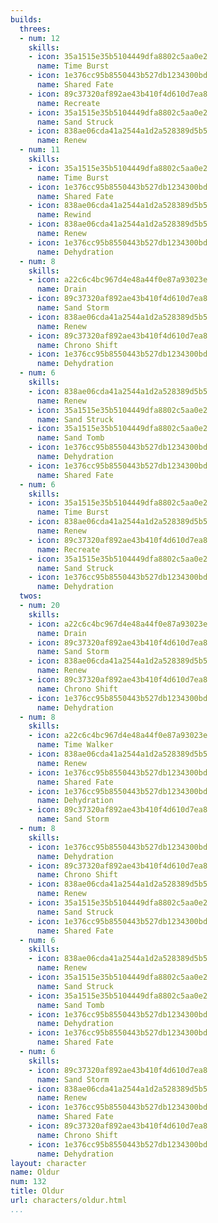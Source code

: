 ```yaml
---
builds:
  threes:
  - num: 12
    skills:
    - icon: 35a1515e35b5104449dfa8802c5aa0e2
      name: Time Burst
    - icon: 1e376cc95b8550443b527db1234300bd
      name: Shared Fate
    - icon: 89c37320af892ae43b410f4d610d7ea8
      name: Recreate
    - icon: 35a1515e35b5104449dfa8802c5aa0e2
      name: Sand Struck
    - icon: 838ae06cda41a2544a1d2a528389d5b5
      name: Renew
  - num: 11
    skills:
    - icon: 35a1515e35b5104449dfa8802c5aa0e2
      name: Time Burst
    - icon: 1e376cc95b8550443b527db1234300bd
      name: Shared Fate
    - icon: 838ae06cda41a2544a1d2a528389d5b5
      name: Rewind
    - icon: 838ae06cda41a2544a1d2a528389d5b5
      name: Renew
    - icon: 1e376cc95b8550443b527db1234300bd
      name: Dehydration
  - num: 8
    skills:
    - icon: a22c6c4bc967d4e48a44f0e87a93023e
      name: Drain
    - icon: 89c37320af892ae43b410f4d610d7ea8
      name: Sand Storm
    - icon: 838ae06cda41a2544a1d2a528389d5b5
      name: Renew
    - icon: 89c37320af892ae43b410f4d610d7ea8
      name: Chrono Shift
    - icon: 1e376cc95b8550443b527db1234300bd
      name: Dehydration
  - num: 6
    skills:
    - icon: 838ae06cda41a2544a1d2a528389d5b5
      name: Renew
    - icon: 35a1515e35b5104449dfa8802c5aa0e2
      name: Sand Struck
    - icon: 35a1515e35b5104449dfa8802c5aa0e2
      name: Sand Tomb
    - icon: 1e376cc95b8550443b527db1234300bd
      name: Dehydration
    - icon: 1e376cc95b8550443b527db1234300bd
      name: Shared Fate
  - num: 6
    skills:
    - icon: 35a1515e35b5104449dfa8802c5aa0e2
      name: Time Burst
    - icon: 838ae06cda41a2544a1d2a528389d5b5
      name: Renew
    - icon: 89c37320af892ae43b410f4d610d7ea8
      name: Recreate
    - icon: 35a1515e35b5104449dfa8802c5aa0e2
      name: Sand Struck
    - icon: 1e376cc95b8550443b527db1234300bd
      name: Dehydration
  twos:
  - num: 20
    skills:
    - icon: a22c6c4bc967d4e48a44f0e87a93023e
      name: Drain
    - icon: 89c37320af892ae43b410f4d610d7ea8
      name: Sand Storm
    - icon: 838ae06cda41a2544a1d2a528389d5b5
      name: Renew
    - icon: 89c37320af892ae43b410f4d610d7ea8
      name: Chrono Shift
    - icon: 1e376cc95b8550443b527db1234300bd
      name: Dehydration
  - num: 8
    skills:
    - icon: a22c6c4bc967d4e48a44f0e87a93023e
      name: Time Walker
    - icon: 838ae06cda41a2544a1d2a528389d5b5
      name: Renew
    - icon: 1e376cc95b8550443b527db1234300bd
      name: Shared Fate
    - icon: 1e376cc95b8550443b527db1234300bd
      name: Dehydration
    - icon: 89c37320af892ae43b410f4d610d7ea8
      name: Sand Storm
  - num: 8
    skills:
    - icon: 1e376cc95b8550443b527db1234300bd
      name: Dehydration
    - icon: 89c37320af892ae43b410f4d610d7ea8
      name: Chrono Shift
    - icon: 838ae06cda41a2544a1d2a528389d5b5
      name: Renew
    - icon: 35a1515e35b5104449dfa8802c5aa0e2
      name: Sand Struck
    - icon: 1e376cc95b8550443b527db1234300bd
      name: Shared Fate
  - num: 6
    skills:
    - icon: 838ae06cda41a2544a1d2a528389d5b5
      name: Renew
    - icon: 35a1515e35b5104449dfa8802c5aa0e2
      name: Sand Struck
    - icon: 35a1515e35b5104449dfa8802c5aa0e2
      name: Sand Tomb
    - icon: 1e376cc95b8550443b527db1234300bd
      name: Dehydration
    - icon: 1e376cc95b8550443b527db1234300bd
      name: Shared Fate
  - num: 6
    skills:
    - icon: 89c37320af892ae43b410f4d610d7ea8
      name: Sand Storm
    - icon: 838ae06cda41a2544a1d2a528389d5b5
      name: Renew
    - icon: 1e376cc95b8550443b527db1234300bd
      name: Shared Fate
    - icon: 89c37320af892ae43b410f4d610d7ea8
      name: Chrono Shift
    - icon: 1e376cc95b8550443b527db1234300bd
      name: Dehydration
layout: character
name: Oldur
num: 132
title: Oldur
url: characters/oldur.html
...
```

